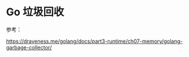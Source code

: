 # Go 垃圾回收





参考：

https://draveness.me/golang/docs/part3-runtime/ch07-memory/golang-garbage-collector/